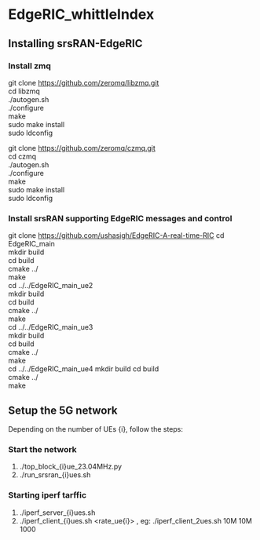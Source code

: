 # EdgeRIC_whittleIndex
## Installing srsRAN-EdgeRIC
### Install zmq
git clone https://github.com/zeromq/libzmq.git  
cd libzmq  
./autogen.sh  
./configure  
make  
sudo make install  
sudo ldconfig  

git clone https://github.com/zeromq/czmq.git  
cd czmq  
./autogen.sh  
./configure  
make  
sudo make install  
sudo ldconfig  

### Install srsRAN supporting EdgeRIC messages and control
git clone https://github.com/ushasigh/EdgeRIC-A-real-time-RIC
cd EdgeRIC_main  
mkdir build  
cd build  
cmake ../  
make    
cd ../../EdgeRIC_main_ue2  
mkdir build  
cd build  
cmake ../  
make  
cd ../../EdgeRIC_main_ue3  
mkdir build  
cd build  
cmake ../  
make  
cd ../../EdgeRIC_main_ue4
mkdir build
cd build  
cmake ../  
make  

## Setup the 5G network
Depending on the number of UEs {i}, follow the steps:
### Start the network
1. ./top_block_{i}ue_23.04MHz.py
2. ./run_srsran_{i}ues.sh

### Starting iperf tarffic 
1. ./iperf_server_{i}ues.sh
2. ./iperf_client_{i}ues.sh <rate_ue{i}> <duration>, eg: ./iperf_client_2ues.sh 10M 10M 1000 
